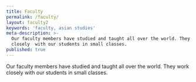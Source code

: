 ```yaml
---
title: Faculty
permalink: /faculty/
layout: faculty2
keywords: 'faculty, asian studies'
meta-description: >-
  Our faculty members have studied and taught all over the world. They work
  closely  with our students in small classes.
published: true
---
```

Our faculty members have studied and taught all over the world. They work closely with our students in small classes.
